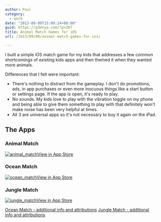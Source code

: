 ```yaml
---
author: Paul
category:
  - work
date: "2013-09-09T15:00:24+00:00"
guid: https://pdenya.com/?p=287
title: Animal Match Games for iOS
url: /2013/09/09/animal-match-games-for-ios/

---
```

I built a simple iOS match game for my kids that addresses a few common shortcomings of existing kids apps and then themed it when they wanted more animals.

Differences that I felt were important:

- There's nothing to distract from the gameplay. I don't do promotions, ads, in app purchases or even more inocuous things like a start button or settings page. If the app is open, it's ready to play.
- No sounds. My kids love to play with the vibration toggle on my phone and being able to give them something to play with that definitely won't make noise has been very helpful at times.
- All 3 are universal apps so it's not necessary to buy it again on the iPad.

## The Apps

### Animal Match

[![animal_match](/wp-content/uploads/2013/08/animal_match-169x300.png)](/wp-content/uploads/2013/08/animal_match.png)[View in App Store](https://itunes.apple.com/us/app/animal-match!/id498695602?ls=1&mt=8)

### Ocean Match

[![ocean_match](/wp-content/uploads/2013/08/ocean_match-169x300.png)](/wp-content/uploads/2013/08/ocean_match.png)[View in App Store](https://itunes.apple.com/us/app/ocean-match!/id525300221?ls=1&mt=8)

### Jungle Match

[![jungle_match](/wp-content/uploads/2013/08/jungle_match1-169x300.png)](/wp-content/uploads/2013/08/jungle_match.png)[View in App Store](https://itunes.apple.com/us/app/jungle-find-match-animals/id558207704?mt=8)

[Ocean Match - additional info and attributions](/ocean-match) [Jungle Match - additional info and attributions](/jungle-match)
